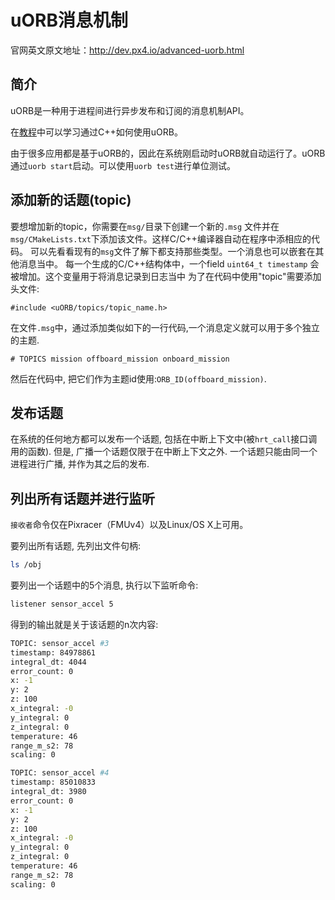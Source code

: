 # uORB消息机制

官网英文原文地址：http://dev.px4.io/advanced-uorb.html

## 简介

uORB是一种用于进程间进行异步发布和订阅的消息机制API。

在[教程](../3_Tutorial/writing_an_application.md)中可以学习通过C++如何使用uORB。

由于很多应用都是基于uORB的，因此在系统刚启动时uORB就自动运行了。uORB通过`uorb start`启动。可以使用`uorb test`进行单位测试。

## 添加新的话题(topic)

要想增加新的topic，你需要在`msg/`目录下创建一个新的`.msg` 文件并在`msg/CMakeLists.txt`下添加该文件。这样C/C++编译器自动在程序中添相应的代码。
可以先看看现有的`msg`文件了解下都支持那些类型。一个消息也可以嵌套在其他消息当中。
每一个生成的C/C++结构体中，一个field `uint64_t timestamp` 会被增加。这个变量用于将消息记录到日志当中
为了在代码中使用"topic"需要添加头文件:

```
#include <uORB/topics/topic_name.h>
```

在文件`.msg`中，通过添加类似如下的一行代码,一个消息定义就可以用于多个独立的主题.

```
# TOPICS mission offboard_mission onboard_mission
```

然后在代码中, 把它们作为主题id使用:`ORB_ID(offboard_mission)`.

## 发布话题

在系统的任何地方都可以发布一个话题, 包括在中断上下文中(被`hrt_call`接口调用的函数). 但是, 广播一个话题仅限于在中断上下文之外.
一个话题只能由同一个进程进行广播, 并作为其之后的发布.

## 列出所有话题并进行监听

`接收者`命令仅在Pixracer（FMUv4）以及Linux/OS X上可用。

要列出所有话题, 先列出文件句柄:

```sh
ls /obj
```

要列出一个话题中的5个消息, 执行以下监听命令:

```sh
listener sensor_accel 5
```

得到的输出就是关于该话题的n次内容:

```sh
TOPIC: sensor_accel #3
timestamp: 84978861
integral_dt: 4044
error_count: 0
x: -1
y: 2
z: 100
x_integral: -0
y_integral: 0
z_integral: 0
temperature: 46
range_m_s2: 78
scaling: 0

TOPIC: sensor_accel #4
timestamp: 85010833
integral_dt: 3980
error_count: 0
x: -1
y: 2
z: 100
x_integral: -0
y_integral: 0
z_integral: 0
temperature: 46
range_m_s2: 78
scaling: 0
```

